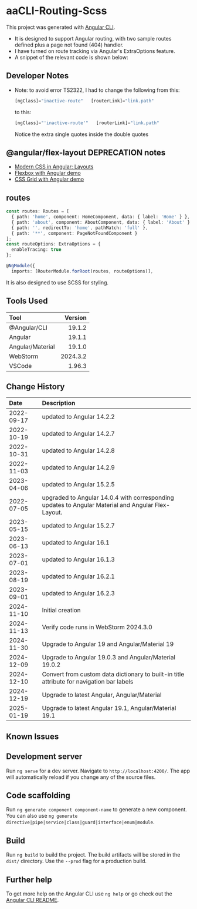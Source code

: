 # aaCLI-Routing-Scss

This project was generated with [Angular CLI](https://github.com/angular/angular-cli).

* It is designed to support Angular routing, with two sample routes defined plus a page not found (404) handler.
* I have turned on route tracking via Angular's ExtraOptions feature.
* A snippet of the relevant code is shown below:
## Developer Notes
* Note: to avoid error TS2322, I had to change the following from this:
    ```typescript
    [ngClass]="inactive-route"   [routerLink]="link.path"
    ```
    to this:
    ```typescript
    [ngClass]="'inactive-route'"   [routerLink]="link.path"
    ```
    Notice the extra single quotes inside the double quotes


    
## @angular/flex-layout DEPRECATION notes
* [Modern CSS in Angular: Layouts](https://blog.angular.io/modern-css-in-angular-layouts-4a259dca9127)
* [Flexbox with Angular demo](https://stackblitz.com/edit/angular-cssflex?file=src/main.ts)
* [CSS Grid with Angular demo](https://stackblitz.com/edit/angular-modern-cssgrid?file=src%2Fmain.ts)
## routes
```typescript
const routes: Routes = [
  { path: 'home', component: HomeComponent, data: { label: 'Home' } },
  { path: 'about', component: AboutComponent, data: { label: 'About' } },
  { path: '', redirectTo: 'home', pathMatch: 'full' },
  { path: '**', component: PageNotFoundComponent }
];
const routeOptions: ExtraOptions = {
  enableTracing: true
};

@NgModule({
  imports: [RouterModule.forRoot(routes, routeOptions)],
```

It is also designed to use SCSS for styling.

## Tools Used

| Tool             |  Version |
|:-----------------|---------:|
| @Angular/CLI     |   19.1.2 |
| Angular          |   19.1.1 |
| Angular/Material |   19.1.0 |
| WebStorm         | 2024.3.2 |
| VSCode           |   1.96.3 |

## Change History

| Date       | Description                                                                                        |
|:-----------|:---------------------------------------------------------------------------------------------------|
| 2022-09-17 | updated to Angular 14.2.2                                                                          |
| 2022-10-19 | updated to Angular 14.2.7                                                                          |
| 2022-10-31 | updated to Angular 14.2.8                                                                          |
| 2022-11-03 | updated to Angular 14.2.9                                                                          |
| 2023-04-06 | updated to Angular 15.2.5                                                                          |
| 2022-07-05 | upgraded to Angular 14.0.4 with corresponding updates to Angular Material and Angular Flex-Layout. |
| 2023-05-15 | updated to Angular 15.2.7                                                                          |
| 2023-06-13 | updated to Angular 16.1                                                                            |
| 2023-07-01 | updated to Angular 16.1.3                                                                          |
| 2023-08-19 | updated to Angular 16.2.1                                                                          |
| 2023-09-01 | updated to Angular 16.2.3                                                                          |
| 2024-11-10 | Initial creation                                                                                   |
| 2024-11-13 | Verify code runs in WebStorm 2024.3.0                                                              |
| 2024-11-30 | Upgrade to Angular 19 and Angular/Material 19                                                      |
| 2024-12-09 | Upgrade to Angular 19.0.3  and Angular/Material 19.0.2                                             |
| 2024-12-10 | Convert from custom data dictionary to built-in title attribute for navigation bar labels          |
| 2024-12-19 | Upgrade to latest Angular, Angular/Material                                                        |
| 2025-01-19 | Upgrade to latest Angular 19.1, Angular/Material 19.1                                              |


## Known Issues

## Development server

Run `ng serve` for a dev server. Navigate to `http://localhost:4200/`. The app will automatically reload if you change any of the source files.

## Code scaffolding

Run `ng generate component component-name` to generate a new component. You can also use `ng generate directive|pipe|service|class|guard|interface|enum|module`.

## Build

Run `ng build` to build the project. The build artifacts will be stored in the `dist/` directory. Use the `--prod` flag for a production build.

## Further help

To get more help on the Angular CLI use `ng help` or go check out the [Angular CLI README](https://github.com/angular/angular-cli/blob/master/README.md).

